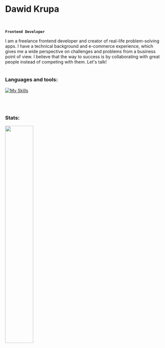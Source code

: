 # Dawid Krupa

<br />

**`Frontend Developer`**

I am a freelance frontend developer and creator of real-life problem-solving apps. I have a technical background and e-commerce experience, which gives me a wide perspective on challenges and problems from a business point of view. I believe that the way to success is by collaborating with great people instead of competing with them. Let's talk!

#

### Languages and tools:
[![My Skills](https://skillicons.dev/icons?i=js,ts,react,nextjs,express,nodejs,tailwind,sass,materialui,git,github,ps)](https://skillicons.dev)

<br />

#

### Stats:

<img align="left" width="42.5%" src="https://github-readme-stats.vercel.app/api/top-langs/?username=davidkrupa&layout=compact" />



